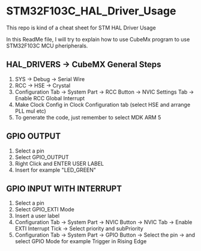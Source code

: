 # STM32F103C_HAL_Driver_Usage
This repo is kind of a cheat sheet for STM HAL Driver Usage

In this ReadMe file, I will try to explain how to use CubeMx program to use STM32F103C MCU pheripherals.


HAL_DRIVERS -> CubeMX General Steps
-------------------------------------

  1. SYS -> Debug -> Serial Wire
  2. RCC -> HSE -> Crystal
  3. Configuration Tab -> System Part -> RCC Button -> NVIC Settings Tab -> Enable RCC Global Interrupt
  4. Make Clock Config in Clock Configuration tab (select HSE and arrange PLL mul etc)
  5. To generate the code, just remember to select MDK ARM 5 
  
  
GPIO OUTPUT
--------------
1. Select a pin
2. Select GPIO_OUTPUT
3. Right Click and ENTER USER LABEL
4. Insert for example "LED_GREEN"



GPIO INPUT WITH INTERRUPT
-----------------------------
1. Select a pin
2. Select GPIO_EXTI Mode
3. Insert a user label
4. Configuration Tab -> System Part -> NVIC Button -> NVIC Tab -> Enable EXTI Interrupt Tick -> Select priority and subPriority
5. Configuration Tab -> System Part -> GPIO Button -> Select the pin -> and select GPIO Mode for example Trigger in Rising Edge
